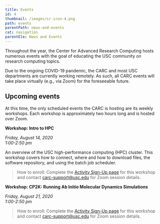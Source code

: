 ```yaml
---
title: Events
id: 4
thumbnail: /images/sr-icon-4.png
path: events
parentPath: news-and-events
cat: navigation
parentEle: News and Events
---
```


Throughout the year, the Center for Advanced Research Computing hosts numerous events with the goal of educating the USC community on research computing topics.

Due to the ongoing COVID-19 pandemic, the CARC and most USC departments are currently working remotely. As such, all CARC events will take place virtually (e.g., via Zoom) for the foreseeable future.

## Upcoming events

At this time, the only scheduled events the CARC is hosting are its weekly workshops. Each workshop is approximately two hours long and is hosted over Zoom.

**Workshop: Intro to HPC**  

*Friday, August 14, 2020  
1:00-2:50 pm*

An overview of the USC high-performance computing (HPC) cluster. This workshop covers how to connect, where and how to download files, the software repository, and using the batch job scheduler.

>How to enroll: Complete the [Activity Sign-Up page](https://docs.google.com/forms/d/e/1FAIpQLSdqDsvkTP9AsnO82mPzOvztXwp2hSCeD7D82Lt7kjOloe6liA/viewform) for this workshop and contact <carc-support@usc.edu> for Zoom session details.

**Workshop: CP2K: Running Ab Initio Molecular Dynamics Simulations**  

*Friday, August 21, 2020  
1:00-2:50 pm*

>How to enroll: Complete the [Activity Sign-Up page](https://docs.google.com/forms/d/e/1FAIpQLSdqDsvkTP9AsnO82mPzOvztXwp2hSCeD7D82Lt7kjOloe6liA/viewform) for this workshop and contact <carc-support@usc.edu> for Zoom session details.
